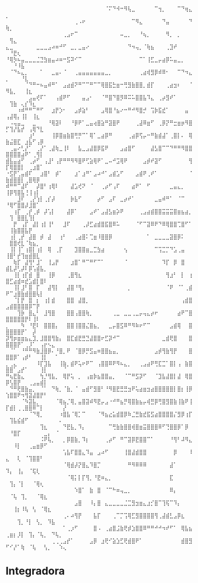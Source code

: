 ⠀⠀⠀⠀⠀⠀⠀⠀⠀⠀⠀⠀⠀⠀⠀⠀⠀⠀⠀⠀⠀⠀⠀⠀⠀⠀⠈⠍⠙⠺⠒⠻⢧⣀⠀⠀⠀⠀⠀⠉⢲⡀⠀⠀⠀⠉⠙⢶⣄⡀⠀⠀⠀⠀⠀⠀⠀⠀⠀⠀⠀⠀⠀⠀⠀
⠀⠀⠀⠀⠀⠀⠀⠀⠀⠀⠀⠀⠀⠀⠀⠀⠀⠀⢀⠠⠖⠀⠀⠀⠀⠀⠀⠀⠀⠀⠀⠀⠀⠉⠻⣄⠀⠀⠀⠀⠀⠙⣤⠀⠀⠀⠀⠀⠙⢷⡀⠀⠀⠀⠀⠀⠀⠀⠀⠀⠀⠀⠀⠀⠀
⠀⠀⠀⠀⠀⠀⠀⠀⠀⠀⠀⠀⠀⠀⠀⢀⣠⠖⠉⠀⠀⠀⠀⠀⠀⠀⠀⠀⠀⠀⠤⣀⡀⠀⠀⠘⢦⡀⠀⠀⠀⠀⠻⡀⠀⡀⠀⠀⠀⠀⢻⣄⠀⠀⠀⠀⠀⠀⠀⠀⠀⠀⠀⠀⠀
⣄⣀⠀⠀⠀⠀⠀⠀⣀⣀⣀⣠⠴⠶⠚⠋⠀⣀⡀⣀⣤⠔⠀⠀⠀⠀⠀⠀⠀⠀⠀⠀⠙⠲⢤⡀⠈⢷⣦⠀⠀⠀⢀⣹⠞⠀⠀⠀⠀⠀⠘⣟⢆⠀⠀⠀⠀⠀⠀⠀⠀⠀⠀⠀⠀
⠘⢿⡳⠦⣤⣀⣀⣀⣈⣙⣳⣶⣤⠴⠶⠒⣫⠽⠊⠉⠀⠀⠀⠀⠀⠀⠀⠀⠀⠀⠀⠀⠀⠀⠀⠉⠁⢸⣋⣀⡤⣴⡿⠥⣤⣀⡀⠀⠀⠀⠀⠘⠸⣧⠀⠀⠀⠀⠀⠀⠀⠀⠀⠀⠀
⠀⠈⠙⠦⣄⡀⠀⠀⠀⠁⠀⠀⣀⣤⠄⠈⠀⠀⢀⣤⣤⣤⣤⣤⣤⣤⣀⡀⠀⠀⠀⠀⠀⠀⠀⢀⣴⢾⣻⡿⠾⠿⠂⠀⠀⠉⠙⠲⣄⡀⠀⠀⠀⠘⣇⠀⠀⠀⠀⠀⠀⠀⠀⠀⠀
⠀⠀⠀⠀⠀⠈⠙⠛⠒⠦⣤⠾⠛⠁⠀⣠⣴⣾⠝⠛⠉⠉⠛⠉⠉⢿⣿⣯⣓⣶⠒⢛⣻⣷⣿⣿⡀⣾⡏⠀⠀⠀⢀⣴⣲⠆⠀⠀⠈⠻⣧⡀⠀⠀⢸⣆⠀⠀⠀⠀⠀⠀⠀⠀⠀
⠀⠀⠀⠀⠀⠀⣠⣤⢞⠏⠁⠀⠀⢠⣾⠟⠋⠀⠀⠀⣤⣠⠂⠀⠀⠈⠛⣿⠙⣿⡻⠿⠭⠥⣿⣿⣧⠹⣄⠀⢀⡴⣻⠞⠁⠀⠀⠀⠀⠀⢹⣷⠀⢄⡎⠹⣆⠀⠀⠀⠀⠀⠀⠀⠀
⠀⠀⠀⠰⠾⠛⠛⠉⠛⠋⠀⠀⣰⡟⡱⠂⠀⠀⣠⡾⣵⠃⠀⠀⠀⣠⢿⣿⠘⣦⠔⠒⠛⠚⠻⣿⡚⠀⢩⡷⣯⣞⠁⠀⠀⠀⠀⣤⠀⢠⣼⢿⡄⢸⡇⠀⢸⣆⠀⠀⠀⠀⠀⠀⠀
⠀⠠⢤⣤⣀⠀⠀⣀⠀⠀⠀⠘⢿⣽⠇⠀⠀⠘⡿⠟⠁⣀⣤⢴⣿⣵⠛⣽⣿⠟⠀⠀⠀⠀⢀⣼⠿⣶⠋⠀⢀⡿⡝⠛⣒⣶⡶⠻⣿⡋⢹⡜⣧⡞⠀⢠⢿⠙⣇⠀⠀⠀⠀⠀⠀
⠀⠀⠀⠀⠀⠀⣰⠃⠀⠀⠀⠀⢸⡿⣿⣶⣷⣿⢛⡛⠉⠁⢿⠁⣀⣴⡿⠛⠀⠀⠀⠀⢀⣴⡿⢫⡤⠒⠛⣷⣾⣼⠁⢀⣿⡇⠄⠀⢿⣷⣬⣿⣏⠀⣰⣧⠋⢠⡿⠀⠀⠀⠀⠀⠀
⠀⢀⣤⠔⢃⡜⠁⠀⢀⡜⠁⢀⣼⢷⣀⢸⠇⠀⠀⣧⣀⣠⣼⣿⡿⣯⠟⠀⠀⠀⣠⣴⣿⠋⠀⠀⠀⠀⣼⣣⣿⠉⠉⠙⠛⠛⠻⣿⣿⣿⣿⣿⣿⣴⠟⠁⢀⢻⡇⠀⠀⠀⠀⠀⠀
⣾⣧⣤⣴⠋⠀⢀⡴⠋⠀⢠⣸⠃⢠⡟⠛⠛⠻⠻⣿⠟⢋⣵⢿⠟⠁⣀⠤⠚⣩⢿⠟⠀⠀⠀⠀⣠⡾⠞⣽⠋⠀⠀⠀⠀⠀⠀⠀⢻⡏⢿⣿⣿⡇⠀⢀⣰⣿⠁⠀⠀⠀⠀⠀⠀
⠐⣫⡟⢁⣤⣾⠏⠀⠀⣰⣿⠃⠀⡾⠁⠀⠀⠀⣰⠁⣰⠛⠁⣠⠴⠚⠁⣠⣾⣡⠋⠀⠀⠀⣠⣾⠟⢀⠞⠁⠀⠀⠀⠀⠀⠀⠀⠀⠈⣷⣾⣿⣿⡇⢀⣿⢿⡿⠀⠀⠀⠀⠀⠀⠀
⠾⠛⠛⠉⣼⠏⠀⠀⡼⣿⠃⢰⢿⠇⠀⠀⠀⣼⣡⢞⠝⠀⠈⠀⠀⢀⡴⠋⢠⠏⠀⠀⠀⣴⠟⠁⠀⠋⠀⠀⠀⠀⠀⣀⣤⣄⡀⠀⠀⢸⡿⢻⣿⣧⢘⢸⢰⡇⠀⠀⠀⠀⠀⠀⠀
⠀⠀⠀⣸⠏⠀⢀⡜⢱⡇⢀⡎⡼⠀⠀⠀⠀⡷⣧⠋⠀⠀⠀⠀⡴⠋⠀⣠⠏⠀⣀⡴⠞⠁⠀⠀⠀⠀⠀⣀⣤⠾⠛⠁⠀⠈⠉⠀⠀⠘⢿⠋⣿⣿⡼⣸⣿⠁⠀⠀⠀⠀⠀⠀⠀
⠀⠀⢰⡏⠀⢀⡞⢀⡾⠀⡼⢡⡇⠀⠀⠀⣼⡿⠁⠀⠀⠀⣠⠞⠁⣠⣼⣣⣶⡵⠟⠀⠀⠀⠀⢀⣠⣴⣾⣿⣿⣭⣭⣭⣿⣶⣦⣴⡀⠀⢹⠀⣿⣿⣇⢹⡇⠀⠀⠀⠀⠀⠀⠀⠀
⠀⠀⡟⠀⢠⡏⠀⣼⡇⢰⡇⢸⠃⠀⠀⣸⠏⠀⠀⠀⢀⡼⣋⣴⣾⣿⣯⣿⠿⠥⠀⠀⠀⠀⠈⠋⠉⣽⠿⠟⠙⠿⢿⣿⣿⢉⣿⠋⠁⠀⢸⣷⣿⣿⣧⡟⠀⠀⠀⠀⠀⠀⠀⠀⠀
⠀⢰⡇⢀⡞⠀⣼⣿⠀⡾⠀⣼⠀⠀⢰⠃⠀⠀⢀⣴⣿⠅⢉⣶⠸⣿⣿⡿⠀⠀⠀⠀⠀⠀⠀⠀⠀⠁⠀⣀⣀⣀⣀⣽⣿⡿⠅⠀⠀⠀⣿⣿⢞⣇⠈⢷⣦⡀⠀⠀⠀⠀⠀⠀⠀
⠀⢸⡇⢸⠁⢰⣿⡇⢰⡇⠀⢿⠀⢀⡏⠀⠀⠀⣹⣿⣿⣶⣀⣉⣳⣴⠀⠀⠀⠀⠀⢢⠀⠀⠀⠀⠀⠀⠀⠉⢩⣉⡉⠙⣡⢀⣤⠀⠀⢸⣿⠃⡞⢹⣶⣾⣿⣇⠀⠀⠀⠀⠀⠀⠀
⠀⠀⢷⡏⠀⣼⢻⠃⣸⠁⠀⢸⣠⡟⠀⠀⠀⣰⣿⠁⠛⠉⠛⠋⠉⠁⠀⠀⠀⠀⠀⠈⠀⠀⠀⠀⠀⠀⠀⠀⠀⠹⡏⠀⡿⠀⣿⠀⠀⣾⣇⡼⢃⡼⠇⡿⢡⣾⣧⡀⠀⠀⠀⠀⠀
⠀⠀⢸⡇⢰⡏⣾⠀⣿⠀⠀⢸⡿⠀⠀⠀⢀⣿⢻⣆⠀⠀⠀⠀⠀⠀⠀⠀⠀⠀⠀⠀⠀⠀⠀⠀⠀⠀⠀⠀⠀⠀⢻⣰⠃⠀⡇⠀⢰⣿⣋⣴⣾⠶⣞⣡⣾⡇⣿⠇⠀⠀⠀⠀⠀
⠀⠀⢸⡇⣸⠃⣿⠀⡏⠀⠀⣼⢻⡇⠀⠀⣼⣿⠘⢻⡄⠀⠀⠀⠀⠀⠀⠀⠀⠀⠀⠀⡀⠀⠀⠀⠀⠀⠀⠀⠀⠀⠈⠟⠀⠈⠁⢀⣾⠟⠉⣰⣿⣷⣾⣿⣿⢧⡇⠀⠀⠀⠀⠀⠀
⠀⠀⠈⡇⡟⠀⣿⠀⡆⠀⢰⡇⣾⠀⠀⠀⣿⣿⠀⣼⣿⡀⠀⠀⠀⠀⠀⠀⠀⠀⠀⠀⠀⠀⠀⠀⠀⠀⠀⠀⠀⠀⠀⠀⠀⠀⢠⣾⣿⣠⣾⣿⣿⣿⣿⡿⠉⡟⠀⠀⠀⠀⠀⠀⠀
⠀⠀⠀⢹⡷⠀⣿⣄⠃⠀⣸⢻⣿⠀⠀⠀⣿⣿⢠⣿⣿⢷⡀⠀⠀⠀⠀⠀⢀⣀⠀⣀⣀⢀⣀⡤⢤⣄⡴⠖⠀⠀⠀⠀⠀⣴⠟⠉⣿⣿⣿⣿⣿⣿⡟⠇⢸⠇⠀⠀⠀⠀⠀⠀⠀
⡀⠀⠀⠀⠳⠀⠘⣟⠇⠀⣿⣿⣿⡄⠀⠀⣿⣿⢸⣿⣿⣌⣿⣦⡀⠀⠀⣀⡤⣿⣫⠿⠛⠻⠷⠖⠋⠉⠀⠀⠀⠀⠀⣠⣾⢿⠀⠀⣿⣿⣿⣿⣿⡟⠁⠀⡼⠀⠀⠀⠀⠀⠀⠀⠀
⡽⢻⡶⣶⣶⣦⣄⣹⡀⣸⣿⣿⢻⣷⡄⠀⣿⣏⣾⣟⣛⣙⣼⣿⣿⠖⣋⡽⠚⠉⠀⠀⠀⠀⠀⠀⠀⠀⠀⠀⠀⣀⣾⢟⣿⠀⠀⠀⣿⣿⣿⣿⡟⠁⢀⡸⠁⠀⢠⡖⠢⣄⠀⠀⠀
⠀⠈⠁⠀⠘⠛⠛⠻⣷⣸⣿⡿⠄⠘⣿⡀⠟⠀⠈⣿⡿⡛⣫⣤⠶⣿⣿⣦⣤⡀⠀⠀⠀⠀⠀⠀⠀⠀⠀⣠⡾⢻⣷⢻⡟⠀⠀⠀⣿⣿⣿⡿⠁⢠⡾⠃⠀⠀⢸⡇⠀⠀⠁⠀⠀
⡀⢀⣄⠀⠀⠀⠀⠀⠸⡏⣹⣧⠀⠀⢸⣷⡀⣾⠟⢥⠖⠟⠉⠀⢠⣿⣿⠿⠟⠻⠦⣄⡀⠀⠀⢀⣠⣴⠟⢛⣏⣉⠁⣿⡇⢠⠀⣷⣿⣿⣿⠁⣠⡞⠁⠀⠀⠀⢸⡇⠀⠀⠀⠀⠈
⠛⢦⣟⣷⣄⠀⠀⠀⠀⢳⡘⢻⣧⡀⠀⢿⡟⢥⠀⡀⠀⢠⣶⡷⣦⣿⣿⣤⡀⠀⠀⠈⠉⠛⣫⡽⠋⠀⠀⠈⣹⣧⣼⣿⡇⣼⠀⢿⣿⡿⢣⣿⡟⠀⠀⢀⣠⣤⣾⡇⠀⠀⠀⠀⠀
⠀⠙⠛⢟⣿⣷⣤⡀⠀⠈⠁⠀⠙⢷⡀⠈⣷⡀⠈⠀⣤⣾⠋⣻⣿⠃⠘⠻⣿⣟⣛⣛⣲⠟⢥⣴⣶⣲⣴⣿⣿⣿⣿⣿⡇⣿⡆⢸⡿⢱⣿⣿⠟⠲⢻⣽⣼⣿⡟⠃⠀⠀⠀⠀⠀
⠀⠀⠀⠀⠈⠳⣽⣧⡀⠀⠀⠀⠀⠈⢿⣦⡈⢿⡀⣤⣿⣽⠾⠻⣟⡤⣠⠐⠚⠛⣦⡛⢿⣿⣷⣦⡤⢾⣛⡿⢛⣿⣻⣿⣷⢸⣷⠟⢸⡏⣾⡇⢀⢀⣿⣿⠿⠉⡇⠀⠀⠀⠀⠀⡜
⠀⠀⠀⠀⠀⠀⠈⠙⢿⡀⠀⠀⠀⠀⠰⣿⣧⠈⢿⡁⠉⠀⠀⠀⠈⠻⣦⣔⣥⣾⣿⡿⠷⣈⣛⣷⣞⣯⣫⣴⣿⣿⣿⣿⡌⣻⡿⢰⡏⠀⢹⣧⣮⣾⠋⠀⠀⠀⠀⠀⠀⠀⠀⠄⠀
⠀⠀⠀⠀⠀⠀⠀⠀⠀⢹⣆⠀⠀⠀⠀⠙⣟⣧⡀⠹⡄⠀⠀⠀⠀⠀⠀⠉⢛⣷⣷⣿⣿⢾⣿⣶⣭⣿⣿⣿⠿⠋⢙⣿⣿⡿⠁⡿⠀⠀⠘⣿⡏⠀⠀⠀⠀⠀⠀⣀⡄⠀⠈⠀⠀
⠀⠀⠀⠀⠀⠀⠀⠀⠀⠨⠟⢧⡀⠀⠀⡀⡿⣿⣷⡀⠹⡆⠀⠀⠀⠀⢀⡴⠋⠀⠛⠉⣽⡿⣟⣿⣿⠉⠁⠀⠀⠀⠀⠘⢻⠃⠼⠻⣄⠀⠀⠸⡇⠀⠀⢀⣤⣶⡿⠋⠀⠀⠀⠀⠀
⠀⠀⠀⠀⠀⠀⠀⠀⠀⠀⠀⠀⠀⠀⠀⢡⣧⠏⣿⣿⣄⠹⣤⠀⣠⠴⠋⠀⠀⠀⠀⢸⣿⣼⣾⣿⣿⠀⠀⠀⠀⠀⠀⠀⡿⠀⠀⠀⠸⣄⠀⠀⢇⠀⠈⢹⣿⣿⠃⠀⠀⠀⠀⠀⠀
⠀⠀⠀⠀⠀⠀⠀⠀⠀⠀⠀⠀⠀⠀⠀⠈⢿⣾⡼⡝⣿⣄⠹⣿⡉⠀⠀⠀⠀⠀⠀⠀⠛⠻⠿⠿⠿⠀⠀⠀⠀⠀⠀⣼⠁⠀⠀⠀⠀⠹⡄⠀⢸⡄⠀⠈⢯⢇⠀⠀⠀⠀⠀⠀⠀
⠀⠀⠀⠀⠀⠀⠀⠀⠀⠀⠀⠀⠀⠀⠀⠀⠈⢿⡅⡇⡏⢻⡀⠘⣟⠶⣄⡀⠀⠀⠀⠀⠀⠀⠀⠀⠀⠀⠀⠀⠀⠀⠀⣏⠀⠀⠀⠀⠀⠀⢹⡄⠈⡇⠀⠀⠈⢿⢆⠀⠀⠀⠀⠀⠀
⠀⠀⠀⠀⠀⠀⠀⠀⠀⠀⠀⠀⠀⠀⠀⠀⠀⠀⠱⣿⠁⠀⣷⠀⣿⠀⠈⠉⠓⠶⢤⣀⡀⠀⠀⠀⠀⠀⠀⠀⠀⠀⠀⠿⡄⠀⠀⠀⠀⠀⠈⢧⠀⢹⡀⠀⠀⠈⢿⣆⠀⠀⠀⠀⠀
⠀⠀⠀⠀⠀⠀⠀⠀⠀⠀⠀⠀⠀⠀⠀⠀⠀⠀⣠⣿⠀⠀⠸⡄⣿⠀⣄⣀⣀⣀⣀⣈⣉⣻⣲⣶⣄⣰⡊⣿⠉⢹⢯⠉⠹⡄⠀⠀⠀⠀⠀⢸⡆⠸⢧⠀⢣⠀⠈⢿⣆⠀⠀⠀⠀
⠀⠀⠀⠀⠀⠀⠀⠀⠀⠀⠀⠀⠀⠀⠀⢀⠄⠴⢻⡟⠀⠀⠀⣧⡏⠀⠀⠀⢀⠉⡉⢩⢿⣋⣻⣿⣿⣿⣿⢻⢀⣼⣾⣃⣠⡿⣆⠀⠀⠀⠀⠀⢹⡀⠘⡇⠀⢣⡀⠀⠹⣧⠀⠀⠀
⠀⠀⠀⠀⠀⠀⠀⠀⠀⠀⠀⠀⠀⠀⠀⠁⢀⡰⠋⠀⠀⠀⠀⣿⠠⠀⢀⣴⣿⣨⣷⢟⡾⣱⣿⣿⠿⠛⠛⠚⠚⠲⠞⠋⠁⠀⢿⣧⣦⢀⣶⡆⡸⡇⠀⢹⡄⠈⢧⡀⠀⠙⢧⡀⠀
⠀⠀⠀⠀⠀⠀⠀⠀⠀⠀⠀⠀⢀⢀⢀⣠⡞⠁⠀⠀⠀⠀⣠⡿⠀⣰⢟⠊⣵⣱⣋⢟⣾⣿⠟⠁⠀⠀⠀⠀⠀⠀⠀⠀⠀⠀⣾⣿⣻⠋⠊⡜⠁⢷⠀⠈⢧⠀⠀⢣⡀⠀⠀⠱⢄
# Integradora